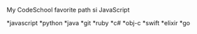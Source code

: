 My CodeSchool favorite path si JavaScript

*javascript
*python
*java
*git
*ruby
*c#
*obj-c
*swift
*elixir
*go
